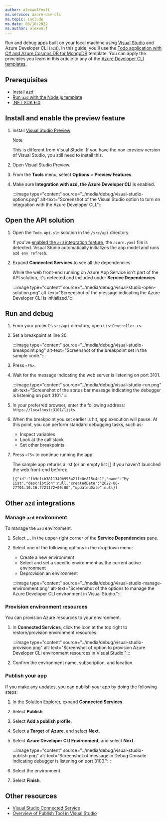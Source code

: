 ```yaml
---
author: alexwolfmsft
ms.service: azure-dev-cli
ms.topic: include
ms.date: 08/10/2022
ms.author: alexwolf
---
```


Run and debug apps built on your local machine using [Visual Studio](/visualstudio/azure) and Azure Developer CLI (`azd`). In this guide, you'll use the [Todo application with C# and Azure Cosmos DB for MongoDB](https://github.com/Azure-Samples/todo-csharp-cosmos-sql) template. You can apply the principles you learn in this article to any of the [Azure Developer CLI templates](../overview.md#azure-developer-cli-templates).

## Prerequisites

- [Install azd](../install-azd.md)
- [Run `azd` with the Node.js template](../get-started.md)
- [.NET SDK 6.0](https://dotnet.microsoft.com/download/dotnet/6.0)

## Install and enable the preview feature
  
1. Install [Visual Studio Preview](https://visualstudio.microsoft.com/vs/preview/) 
   
   > [!NOTE]
   > This is different from Visual Studio. If you have the non-preview version of Visual Studio, you still need to install this. 

1. Open Visual Studio Preview.

1. From the **Tools** menu, select **Options** > **Preview Features**.

1. Make sure **Integration with azd, the Azure Developer CLI** is enabled.

   :::image type="content" source="../media/debug/visual-studio-options.png" alt-text="Screenshot of the Visual Studio option to turn on integration with the Azure Developer CLI.":::

## Open the API solution

1. Open the `Todo.Api.sln` solution in the `/src/api` directory.  

   If you've [enabled the `azd` integration feature](#prerequisites), the `azure.yaml` file is detected. Visual Studio automatically initializes the app model and runs `azd env refresh`.

1. Expand **Connected Services** to see all the dependencies.  

   While the web front-end running on Azure App Service isn't part of the API solution, it's detected and included under **Service Dependencies**

   :::image type="content" source="../media/debug/visual-studio-open-solution.png" alt-text="Screenshot of the message indicating the Azure Developer CLI is initialized.":::

## Run and debug

1. From your project's `src/api` directory, open `ListController.cs`.

1. Set a breakpoint at line 20.

   :::image type="content" source="../media/debug/visual-studio-breakpoint.png" alt-text="Screenshot of the breakpoint set in the sample code.":::

1. Press `<F5>`.

1. Wait for the message indicating the web server is listening on port 3101.

   :::image type="content" source="../media/debug/visual-studio-run.png" alt-text="Screenshot of the status bar message indicating the debugger is listening on port 3101.":::

1. In your preferred browser, enter the following address: `https://localhost:3101/lists`

1. When the breakpoint you set earlier is hit, app execution will pause. At this point, you can perform standard debugging tasks, such as:
   - Inspect variables
   - Look at the call stack
   - Set other breakpoints

1. Press `<F5>` to continue running the app. 

   The sample app returns a list (or an empty list [] if you haven't launched the web front-end before):

    ```
    [{"id":"fb9c1cb3811349b993421fc0e815c4c1","name":"My List","description":null,"createdDate":"2022-06-27T01:10:16.7721172+00:00","updatedDate":null}]
    ```

## Other `azd` integrations

### Manage `azd` environment

To manage the `azd` environment:

1. Select **...** in the upper-right corner of the **Service Dependencies** pane.
1. Select one of the following options in the dropdown menu:

   - Create a new environment
   - Select and set a specific environment as the current active environment
   - Deprovision an environment

   :::image type="content" source="../media/debug/visual-studio-manage-environment.png" alt-text="Screenshot of the options to manage the Azure Developer CLI environment in Visual Studio.":::

### Provision environment resources

You can provision Azure resources to your environment.

1. In **Connected Services**, click the icon at the top right to restore/provision environment resources.

   :::image type="content" source="../media/debug/visual-studio-provision.png" alt-text="Screenshot of option to provision Azure Developer CLI environment resources in Visual Studio.":::

1. Confirm the environment name, subscription, and location.

### Publish your app

If you make any updates, you can publish your app by doing the following steps:

1. In the Solution Explorer, expand **Connected Services**.

1. Select **Publish**.

1. Select **Add a publish profile**.

1. Select a **Target** of **Azure**, and select **Next**.

1. Select **Azure Developer CLI Environment**, and select **Next**.

   :::image type="content" source="../media/debug/visual-studio-publish.png" alt-text="Screenshot of message in Debug Console indicating debugger is listening on port 3100.":::

1. Select the environment.

1. Select **Finish**.

## Other resources

- [Visual Studio Connected Service](/visualstudio/azure/overview-connected-services)
- [Overview of Publish Tool in Visual Studio](/visualstudio/deployment/publish-overview)
